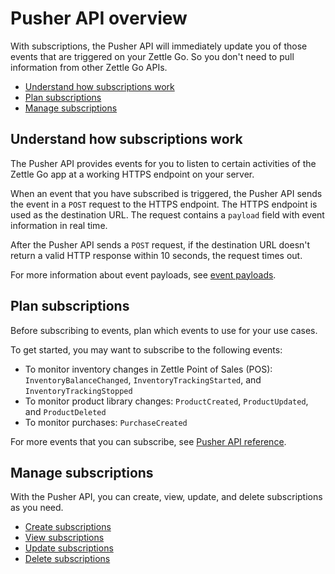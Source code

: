 Pusher API overview
=====================
With subscriptions, the Pusher API will immediately update you of those events that are triggered on your Zettle Go. So you don't need to pull information from other Zettle Go APIs.

* [Understand how subscriptions work](#understand-how-subscriptions-work)
* [Plan subscriptions](#plan-subscriptions)
* [Manage subscriptions](#manage-subscriptions)


## Understand how subscriptions work
The Pusher API provides events for you to listen to certain activities of the Zettle Go app at a working HTTPS endpoint on your server.

When an event that you have subscribed is triggered, the Pusher API sends the event in a `POST` request to the HTTPS endpoint. The HTTPS endpoint is used as the destination URL. 
The request contains a `payload` field with event information in real time.
 
 After the Pusher API sends a `POST` request, if the destination URL doesn't return a valid HTTP response within 10 seconds, the request times out.

For more information about event payloads, see [event payloads](concept/event-payloads.md).

## Plan subscriptions
Before subscribing to events, plan which events to use for your use cases.

To get started, you may want to subscribe to the following events:

* To monitor inventory changes in Zettle Point of Sales (POS): `InventoryBalanceChanged`, `InventoryTrackingStarted`, and `InventoryTrackingStopped`
* To monitor product library changes: `ProductCreated`, `ProductUpdated`, and `ProductDeleted`
* To monitor purchases: `PurchaseCreated`
<!-- We can extend this section to be more focused on use cases later on. -->

For more events that you can subscribe, see [Pusher API reference](api-reference.md).

## Manage subscriptions
With the Pusher API, you can create, view, update, and delete subscriptions as you need.

* [Create subscriptions](user-guides/create-subscriptions.md)
* [View subscriptions](user-guides/view-subscriptions.md)
* [Update subscriptions](user-guides/update-subscriptions.md)
* [Delete subscriptions](user-guides/delete-subscriptions.md)
